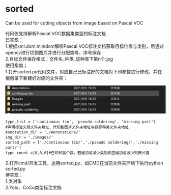 # sorted
 Can be used for cutting objects from image based on Pascal VOC

代码仅支持解析Pascal VOC数据集类型的标注文档  
已实现：  
1.根据xml.dom.minidom解析Pascal VOC标注文档获取目标位置与类别，后通过opencv进行切割图片并进行分配类号、序号保存  
2.目标文件保存格式：文件名_种类_该种类下第n个.jpg  
使用指南；  
1.打开sorted.py代码文件，对应自己已标注好的文档对下列参数进行修改，并在根目录下新建好对应的文件夹：  

![Image text](./dirs.png)

    type_list = ['continuous tin', 'pseudo soldering', 'missing part']
    #声明标注文档文件夹地址、代切割图片文件夹地址与目标种类文件夹地址
    Annotation_dir = './Annotations/'
    img_dir = './images/'
    sorted_path = ['./continuous tin/','./pseudo soldering/','./missing part/']
    type_count =[0,0,0]#已知种类个数，若增加或减少类则相应增加或减少列表长度
2.打开cmd/开发工具，运用sorted.py，如CMD在当前文件夹环境下执行python sorted.py  
待实现：  
1.类对象  
2.Yolo、CoCo类型标注文档  
